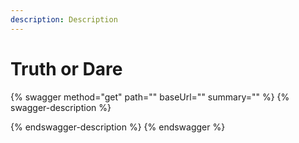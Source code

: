 ```yaml
---
description: Description
---
```


# Truth or Dare

{% swagger method="get" path="" baseUrl="" summary="" %}
{% swagger-description %}

{% endswagger-description %}
{% endswagger %}
